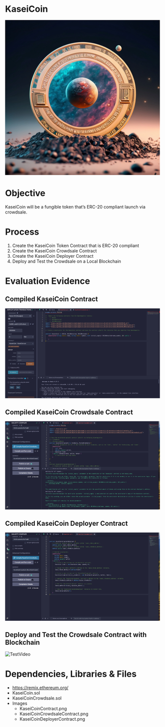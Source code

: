 # KaseiCoin

![KaseiCoin](Images/mars_crypto.png)

# Objective
KaseiCoin will be a fungible token that’s ERC-20 compliant launch via crowdsale.

# Process
1) Create the KaseiCoin Token Contract that is ERC-20 compliant
2) Create the KaseiCoin Crowdsale Contract
3) Create the KaseiCoin Deployer Contract
4) Deploy and Test the Crowdsale on a Local Blockchain

# Evaluation Evidence
  ##  Compiled KaseiCoin Contract
  ![KaseiCoinContract](Images/KaseiCoinContract.png)
  ## Compiled KaseiCoin Crowdsale Contract
  ![KaseiCoinCrowdsaleContract](Images/KaseiCoinCrowdsaleContract.png)
  ## Compiled KaseiCoin Deployer Contract
  ![KaseiCoinDeployerContract](Images/KaseiCoinDeployerContract.png)
  ## Deploy and Test the Crowdsale Contract with Blockchain
  ![TestVideo](Images/TestVid.png)
  
# Dependencies, Libraries & Files
  - https://remix.ethereum.org/
  - KaseiCoin.sol
  - KaseiCoinCrowdsale.sol
  - Images
    -  KaseiCoinContract.png
    -  KaseiCoinCrowdsaleContract.png
    -  KaseiCoinDeployerContract.png
